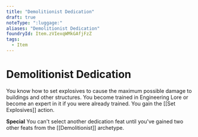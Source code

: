 ```yaml
---
title: "Demolitionist Dedication"
draft: true
noteType: ":luggage:"
aliases: "Demolitionist Dedication"
foundryId: Item.zVIexqWMkGAfjFzZ
tags:
  - Item
---
```


# Demolitionist Dedication

You know how to set explosives to cause the maximum possible damage to buildings and other structures. You become trained in Engineering Lore or become an expert in it if you were already trained. You gain the [[Set Explosives]] action.

**Special** You can't select another dedication feat until you've gained two other feats from the [[Demolitionist]] archetype.
